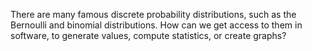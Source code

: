 
There are many famous discrete probability distributions, such as the
Bernoulli and binomial distributions.  How can we get access to them in
software, to generate values, compute statistics, or create graphs?
